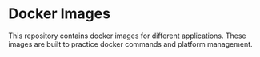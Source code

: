 # Docker Images

This repository contains docker images for different applications. These images are built to practice docker commands and platform management.
